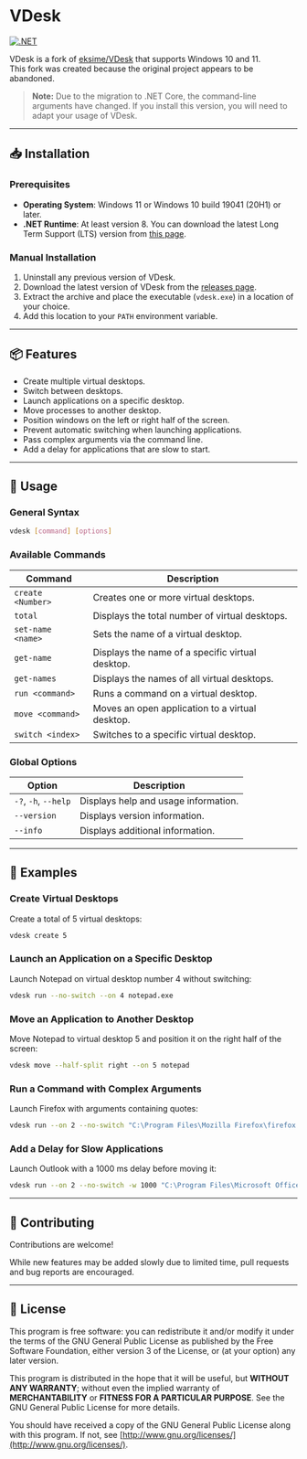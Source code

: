# VDesk

[![.NET](https://github.com/LittleVaaty/VDesk/actions/workflows/dotnet-CI.yml/badge.svg)](https://github.com/LittleVaaty/VDesk/actions/workflows/dotnet-CI.yml)

VDesk is a fork of [eksime/VDesk](https://github.com/eksime/VDesk) that supports Windows 10 and 11.  
This fork was created because the original project appears to be abandoned.

> **Note:** Due to the migration to .NET Core, the command-line arguments have changed. If you install this version, you will need to adapt your usage of VDesk.

---

## 📥 Installation

### Prerequisites
- **Operating System**: Windows 11 or Windows 10 build 19041 (20H1) or later.
- **.NET Runtime**: At least version 8. You can download the latest Long Term Support (LTS) version from [this page](https://dotnet.microsoft.com/en-us/download/dotnet).

### Manual Installation
1. Uninstall any previous version of VDesk.
2. Download the latest version of VDesk from the [releases page](https://github.com/LittleVaaty/VDesk/releases/).
3. Extract the archive and place the executable (`vdesk.exe`) in a location of your choice.
4. Add this location to your `PATH` environment variable.

---

## 📦 Features

- Create multiple virtual desktops.
- Switch between desktops.
- Launch applications on a specific desktop.
- Move processes to another desktop.
- Position windows on the left or right half of the screen.
- Prevent automatic switching when launching applications.
- Pass complex arguments via the command line.
- Add a delay for applications that are slow to start.

---

## 🧰 Usage

### General Syntax
```sh
vdesk [command] [options]
```

### Available Commands
| Command            | Description                                      |
|--------------------|--------------------------------------------------|
| `create <Number>`  | Creates one or more virtual desktops.            |
| `total`            | Displays the total number of virtual desktops.   |
| `set-name <name>`  | Sets the name of a virtual desktop.              |
| `get-name`         | Displays the name of a specific virtual desktop. |
| `get-names`        | Displays the names of all virtual desktops.      |
| `run <command>`    | Runs a command on a virtual desktop.             |
| `move <command>`   | Moves an open application to a virtual desktop.  |
| `switch <index>`   | Switches to a specific virtual desktop.          |

### Global Options
| Option             | Description                                      |
|--------------------|--------------------------------------------------|
| `-?`, `-h`, `--help` | Displays help and usage information.            |
| `--version`        | Displays version information.                    |
| `--info`           | Displays additional information.                 |

---

## 🚀 Examples

### Create Virtual Desktops
Create a total of 5 virtual desktops:
```sh
vdesk create 5
```

### Launch an Application on a Specific Desktop
Launch Notepad on virtual desktop number 4 without switching:
```sh
vdesk run --no-switch --on 4 notepad.exe
```

### Move an Application to Another Desktop
Move Notepad to virtual desktop 5 and position it on the right half of the screen:
```sh
vdesk move --half-split right --on 5 notepad
```

### Run a Command with Complex Arguments
Launch Firefox with arguments containing quotes:
```sh
vdesk run --on 2 --no-switch "C:\Program Files\Mozilla Firefox\firefox.exe" -a "-P \"Profile\" -no-remote \"localhost:3000\""
```

### Add a Delay for Slow Applications
Launch Outlook with a 1000 ms delay before moving it:
```sh
vdesk run --on 2 --no-switch -w 1000 "C:\Program Files\Microsoft Office\root\Office16\OUTLOOK.EXE"
```

---

## 🤝 Contributing

Contributions are welcome!

While new features may be added slowly due to limited time, pull requests and bug reports are encouraged.

---

## 📜 License

This program is free software: you can redistribute it and/or modify it under the terms of the GNU General Public License as published by the Free Software Foundation, either version 3 of the License, or (at your option) any later version.

This program is distributed in the hope that it will be useful, but **WITHOUT ANY WARRANTY**; without even the implied warranty of **MERCHANTABILITY** or **FITNESS FOR A PARTICULAR PURPOSE**. See the GNU General Public License for more details.

You should have received a copy of the GNU General Public License along with this program. If not, see [http://www.gnu.org/licenses/](http://www.gnu.org/licenses/).